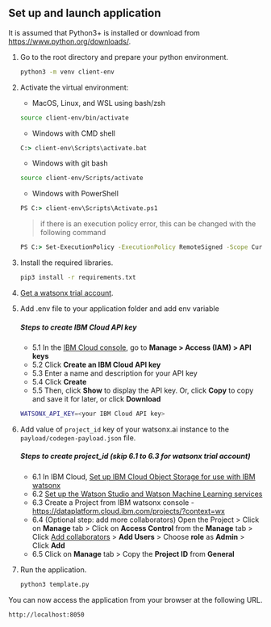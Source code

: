 ## Set up and launch application

It is assumed that Python3+ is installed or download from <https://www.python.org/downloads/>.

1. Go to the root directory and prepare your python environment.

   ```sh
   python3 -m venv client-env
   ```

2. Activate the virtual environment:

   - MacOS, Linux, and WSL using bash/zsh

   ```sh
   source client-env/bin/activate
   ```

   - Windows with CMD shell

   ```cmd
   C:> client-env\Scripts\activate.bat
   ```

   - Windows with git bash

   ```sh
   source client-env/Scripts/activate
   ```

   - Windows with PowerShell

   ```cmd
   PS C:> client-env\Scripts\Activate.ps1
   ```

   > if there is an execution policy error, this can be changed with the following command

   ```cmd
   PS C:> Set-ExecutionPolicy -ExecutionPolicy RemoteSigned -Scope CurrentUser
   ```

3. Install the required libraries.

   ```sh
   pip3 install -r requirements.txt
   ```

4. [Get a watsonx trial account](https://dataplatform.cloud.ibm.com/registration/stepone?context=wx).

5. Add .env file to your application folder and add env variable

   ##### Steps to create IBM Cloud API key

   - 5.1 In the [IBM Cloud console](https://cloud.ibm.com/), go to **Manage > Access (IAM) > API keys**
   - 5.2 Click **Create an IBM Cloud API key**
   - 5.3 Enter a name and description for your API key
   - 5.4 Click **Create**
   - 5.5 Then, click **Show** to display the API key. Or, click **Copy** to copy and save it for later, or click **Download**

   ```sh
   WATSONX_API_KEY=<your IBM Cloud API key>
   ```

6. Add value of `project_id` key of your watsonx.ai instance to the `payload/codegen-payload.json` file.

   ##### Steps to create project_id (skip 6.1 to 6.3 for watsonx trial account)

   - 6.1 In IBM Cloud, [Set up IBM Cloud Object Storage for use with IBM watsonx](https://dataplatform.cloud.ibm.com/docs/content/wsj/console/wdp_admin_cos.html?context=wx&audience=wdp)
   - 6.2 [Set up the Watson Studio and Watson Machine Learning services](https://dataplatform.cloud.ibm.com/docs/content/wsj/getting-started/set-up-ws.html?context=wx&audience=wdp)
   - 6.3 Create a Project from IBM watsonx console - https://dataplatform.cloud.ibm.com/projects/?context=wx
   - 6.4 (Optional step: add more collaborators) Open the Project > Click on **Manage** tab > Click on **Access Control** from the **Manage** tab > Click [Add collaborators](https://dataplatform.cloud.ibm.com/docs/content/wsj/getting-started/collaborate.html?context=wx&audience=wdp#add-collaborators) > **Add Users** > Choose **role** as **Admin** > Click **Add**
   - 6.5 Click on **Manage** tab > Copy the **Project ID** from **General**

7. Run the application.

   ```sh
   python3 template.py
   ```

You can now access the application from your browser at the following URL.

```url
http://localhost:8050
```
